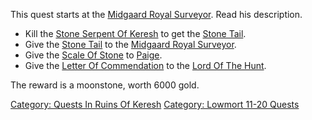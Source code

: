 This quest starts at the [Midgaard Royal
Surveyor](Midgaard_Royal_Surveyor "wikilink"). Read his description.

-   Kill the [Stone Serpent Of
    Keresh](Stone_Serpent_Of_Keresh "wikilink") to get the [Stone
    Tail](Stone_Tail "wikilink").
-   Give the [Stone Tail](Stone_Tail "wikilink") to the [Midgaard Royal
    Surveyor](Midgaard_Royal_Surveyor "wikilink").
-   Give the [Scale Of Stone](Scale_Of_Stone "wikilink") to
    [Paige](Paige "wikilink").
-   Give the [Letter Of Commendation](Letter_Of_Commendation "wikilink")
    to the [Lord Of The Hunt](Lord_Of_The_Hunt "wikilink").

The reward is a moonstone, worth 6000 gold.

[Category: Quests In Ruins Of
Keresh](Category:_Quests_In_Ruins_Of_Keresh "wikilink") [Category:
Lowmort 11-20 Quests](Category:_Lowmort_11-20_Quests "wikilink")
